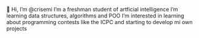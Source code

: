 👋 Hi, I’m @crisemi 
I’m a freshman student of artficial intelligence
I’m learning data structures, algorithms and POO
I’m interested in learning about programming contests like the ICPC and starting to develop mi own projects


<!---
crisemi/crisemi is a ✨ special ✨ repository because its `README.md` (this file) appears on your GitHub profile.
You can click the Preview link to take a look at your changes.
--->
